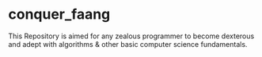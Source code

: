 # conquer_faang
This Repository is aimed for any zealous programmer to become dexterous and adept with algorithms &amp; other basic computer science fundamentals. 
